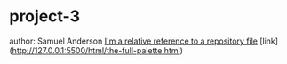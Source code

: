 # project-3
author: Samuel Anderson
[I'm a relative reference to a repository file](https://github.com/Huntik9999/project-3.git)
[link] (http://127.0.0.1:5500/html/the-full-palette.html)
